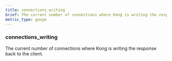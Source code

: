 ```yaml
---
title: connections_writing
brief: The current number of connections where Kong is writing the response back to the client.
metric_type: gauge
---
```

### connections_writing

The current number of connections where Kong is writing the response back to the client.
